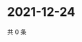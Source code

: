 # 2021-12-24

共 0 条

<!-- BEGIN WEIBO -->
<!-- 最后更新时间 Fri Dec 24 2021 18:01:03 GMT+0800 (China Standard Time) -->

<!-- END WEIBO -->

